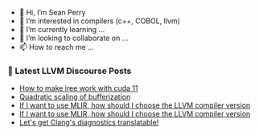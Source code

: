 - 👋 Hi, I’m Sean Perry
- 👀 I’m interested in compilers (c++, COBOL, llvm)
- 🌱 I’m currently learning ...
- 💞️ I’m looking to collaborate on ...
- 📫 How to reach me ...

<!---
s66perry/s66perry is a ✨ special ✨ repository because its `README.md` (this file) appears on your GitHub profile.
You can click the Preview link to take a look at your changes.
--->
### 📕 Latest LLVM Discourse Posts

<!-- DISCOURSE-LLVM:START -->
- [How to make iree work with cuda 11](https://discourse.llvm.org/t/how-to-make-iree-work-with-cuda-11/86443#post_2)
- [Quadratic scaling of bufferization](https://discourse.llvm.org/t/quadratic-scaling-of-bufferization/86122#post_13)
- [If I want to use MLIR, how should I choose the LLVM compiler version](https://discourse.llvm.org/t/if-i-want-to-use-mlir-how-should-i-choose-the-llvm-compiler-version/86531#post_2)
- [If I want to use MLIR, how should I choose the LLVM compiler version](https://discourse.llvm.org/t/if-i-want-to-use-mlir-how-should-i-choose-the-llvm-compiler-version/86531#post_1)
- [Let&#39;s get Clang&#39;s diagnostics translatable!](https://discourse.llvm.org/t/lets-get-clangs-diagnostics-translatable/67094?page=4#post_69)
<!-- DISCOURSE-LLVM:END -->

